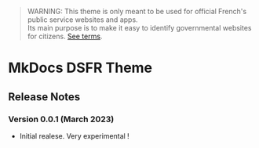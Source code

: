> WARNING: This theme is only meant to be used for official French's public service websites and apps.  
> Its main purpose is to make it easy to identify governmental websites for citizens. [See terms](https://www.systeme-de-design.gouv.fr/cgu/).

# MkDocs DSFR Theme

## Release Notes

### Version 0.0.1 (March 2023)

* Initial realese. Very experimental !
